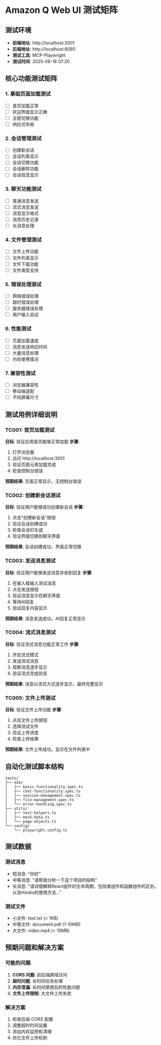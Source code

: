 # Amazon Q Web UI 测试矩阵

## 测试环境
- **前端地址**: http://localhost:3001
- **后端地址**: http://localhost:8080
- **测试工具**: MCP-Playwright
- **测试时间**: 2025-08-18 07:20

## 核心功能测试矩阵

### 1. 基础页面加载测试
- [ ] 首页加载正常
- [ ] 欢迎界面显示正确
- [ ] 主题切换功能
- [ ] 响应式布局

### 2. 会话管理测试
- [ ] 创建新会话
- [ ] 会话列表显示
- [ ] 会话切换功能
- [ ] 会话删除功能
- [ ] 会话信息显示

### 3. 聊天功能测试
- [ ] 普通消息发送
- [ ] 流式消息发送
- [ ] 消息显示格式
- [ ] 消息历史记录
- [ ] 长消息处理

### 4. 文件管理测试
- [ ] 文件上传功能
- [ ] 文件列表显示
- [ ] 文件下载功能
- [ ] 文件类型支持

### 5. 错误处理测试
- [ ] 网络错误处理
- [ ] 超时错误处理
- [ ] 服务器错误处理
- [ ] 用户输入验证

### 6. 性能测试
- [ ] 页面加载速度
- [ ] 消息发送响应时间
- [ ] 大量消息处理
- [ ] 内存使用情况

### 7. 兼容性测试
- [ ] 浏览器兼容性
- [ ] 移动端适配
- [ ] 不同屏幕尺寸

## 测试用例详细说明

### TC001: 首页加载测试
**目标**: 验证应用首页能够正常加载
**步骤**:
1. 打开浏览器
2. 访问 http://localhost:3001
3. 验证页面元素加载完成
4. 检查控制台错误

**预期结果**: 页面正常显示，无控制台错误

### TC002: 创建新会话测试
**目标**: 验证用户能够成功创建新会话
**步骤**:
1. 点击"创建新会话"按钮
2. 验证会话创建成功
3. 检查会话ID生成
4. 验证界面切换到聊天界面

**预期结果**: 会话创建成功，界面正常切换

### TC003: 发送消息测试
**目标**: 验证用户能够发送消息并收到回复
**步骤**:
1. 在输入框输入测试消息
2. 点击发送按钮
3. 验证消息显示在聊天界面
4. 等待AI回复
5. 验证回复内容显示

**预期结果**: 消息发送成功，AI回复正常显示

### TC004: 流式消息测试
**目标**: 验证流式消息功能正常工作
**步骤**:
1. 开启流式模式
2. 发送测试消息
3. 观察消息逐步显示
4. 验证流式完成状态

**预期结果**: 消息以流式方式逐步显示，最终完整显示

### TC005: 文件上传测试
**目标**: 验证文件上传功能
**步骤**:
1. 点击文件上传按钮
2. 选择测试文件
3. 验证上传进度
4. 检查上传结果

**预期结果**: 文件上传成功，显示在文件列表中

## 自动化测试脚本结构

```
tests/
├── e2e/
│   ├── basic-functionality.spec.ts
│   ├── chat-functionality.spec.ts
│   ├── session-management.spec.ts
│   ├── file-management.spec.ts
│   └── error-handling.spec.ts
├── utils/
│   ├── test-helpers.ts
│   ├── mock-data.ts
│   └── page-objects.ts
└── config/
    └── playwright.config.ts
```

## 测试数据

### 测试消息
- 短消息: "你好"
- 中等消息: "请帮我分析一下这个项目的结构"
- 长消息: "请详细解释React组件的生命周期，包括类组件和函数组件的区别，以及Hooks的使用方法..."

### 测试文件
- 小文件: test.txt (< 1KB)
- 中等文件: document.pdf (1-10MB)
- 大文件: video.mp4 (> 10MB)

## 预期问题和解决方案

### 可能的问题
1. **CORS 问题**: 前后端跨域访问
2. **超时问题**: 长时间任务处理
3. **内存泄漏**: 长时间使用后的性能问题
4. **文件上传限制**: 大文件上传失败

### 解决方案
1. 检查后端 CORS 配置
2. 调整超时时间设置
3. 添加内存监控和清理
4. 优化文件上传机制